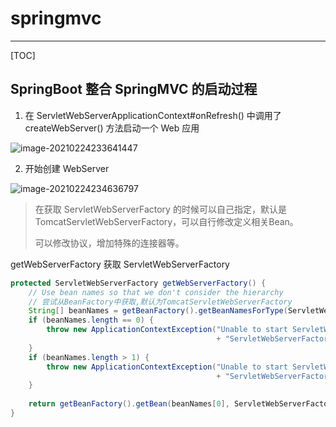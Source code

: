 # springmvc

---

[TOC]



## SpringBoot 整合 SpringMVC 的启动过程

1. 在 ServletWebServerApplicationContext#onRefresh() 中调用了 createWebServer() 方法启动一个 Web 应用

![image-20210224233641447](/home/chen/_note/pic/image-20210224233641447.png)

2. 开始创建 WebServer

![image-20210224234636797](/home/chen/_note/pic/image-20210224234636797.png)

> 在获取 ServletWebServerFactory 的时候可以自己指定，默认是 TomcatServletWebServerFactory，可以自行修改定义相关Bean。
>
> 可以修改协议，增加特殊的连接器等。



getWebServerFactory 获取 ServletWebServerFactory

```java
protected ServletWebServerFactory getWebServerFactory() {
    // Use bean names so that we don't consider the hierarchy
    // 尝试从BeanFactory中获取,默认为TomcatServletWebServerFactory
    String[] beanNames = getBeanFactory().getBeanNamesForType(ServletWebServerFactory.class);
    if (beanNames.length == 0) {
        throw new ApplicationContextException("Unable to start ServletWebServerApplicationContext due to missing "
                                              + "ServletWebServerFactory bean.");
    }
    if (beanNames.length > 1) {
        throw new ApplicationContextException("Unable to start ServletWebServerApplicationContext due to multiple "
                                              + "ServletWebServerFactory beans : " + StringUtils.arrayToCommaDelimitedString(beanNames));
    }
    
    return getBeanFactory().getBean(beanNames[0], ServletWebServerFactory.class);
}

```

